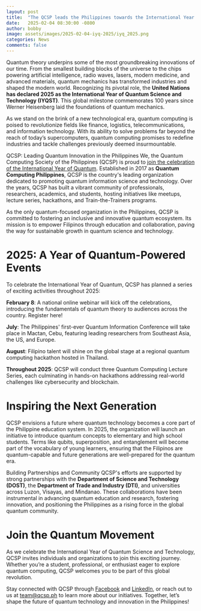 ```yaml
---
layout: post
title:  "The QCSP leads the Philippines towards the International Year of Quantum"
date:   2025-02-04 08:30:00 -0800
author: bobby
image: assets/images/2025-02-04-iyq-2025/iyq_2025.png
categories: News
comments: false
---
```

Quantum theory underpins some of the most groundbreaking innovations of our time. From the smallest building blocks of the universe to the chips powering artificial intelligence, radio waves, lasers, modern medicine, and advanced materials, quantum mechanics has transformed industries and shaped the modern world. Recognizing its pivotal role, the **United Nations has declared 2025 as the International Year of Quantum Science and Technology (IYQST)**. This global milestone commemorates 100 years since Werner Heisenberg laid the foundations of quantum mechanics.

As we stand on the brink of a new technological era, quantum computing is poised to revolutionize fields like finance, logistics, telecommunications, and information technology. With its ability to solve problems far beyond the reach of today’s supercomputers, quantum computing promises to redefine industries and tackle challenges previously deemed insurmountable.

QCSP: Leading Quantum Innovation in the Philippines
We, the Quantum Computing Society of the Philippines (QCSP) is proud to [join the celebration of the International Year of Quantum](https://quantum2025.org/endorsing-organizations/). Established in 2017 as **Quantum Computing Philippines**, QCSP is the country's leading organization dedicated to promoting quantum information science and technology. Over the years, QCSP has built a vibrant community of professionals, researchers, academics, and students, hosting initiatives like meetups, lecture series, hackathons, and Train-the-Trainers programs.

As the only quantum-focused organization in the Philippines, QCSP is committed to fostering an inclusive and innovative quantum ecosystem. Its mission is to empower Filipinos through education and collaboration, paving the way for sustainable growth in quantum science and technology.

# 2025: A Year of Quantum-Powered Events

To celebrate the International Year of Quantum, QCSP has planned a series of exciting activities throughout 2025:

**February 8**: A national online webinar will kick off the celebrations, introducing the fundamentals of quantum theory to audiences across the country. Register here!

**July**: The Philippines' first-ever Quantum Information Conference will take place in Mactan, Cebu, featuring leading researchers from Southeast Asia, the US, and Europe.

**August**: Filipino talent will shine on the global stage at a regional quantum computing hackathon hosted in Thailand.

**Throughout 2025**: QCSP will conduct three Quantum Computing Lecture Series, each culminating in hands-on hackathons addressing real-world challenges like cybersecurity and blockchain.

# Inspiring the Next Generation

QCSP envisions a future where quantum technology becomes a core part of the Philippine education system. In 2025, the organization will launch an initiative to introduce quantum concepts to elementary and high school students. Terms like qubits, superposition, and entanglement will become part of the vocabulary of young learners, ensuring that the Filipinos are quantum-capable and future generations are well-prepared for the quantum era.

Building Partnerships and Community
QCSP's efforts are supported by strong partnerships with the **Department of Science and Technology (DOST)**, the **Department of Trade and Industry (DTI)**, and universities across Luzon, Visayas, and Mindanao. These collaborations have been instrumental in advancing quantum education and research, fostering innovation, and positioning the Philippines as a rising force in the global quantum community.

# Join the Quantum Movement
As we celebrate the International Year of Quantum Science and Technology, QCSP invites individuals and organizations to join this exciting journey. Whether you’re a student, professional, or enthusiast eager to explore quantum computing, QCSP welcomes you to be part of this global revolution.

Stay connected with QCSP through [Facebook](https://www.facebook.com/qcsp.ph) and [LinkedIn](https://www.linkedin.com/company/qcsp), or reach out to us at team@qcsp.ph to learn more about our initiatives. Together, let’s shape the future of quantum technology and innovation in the Philippines!

